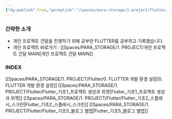 ```yaml
---
{"dg-publish":true,"permalink":"/spaces/para-storage/1-project/flutter/flutter-main/"}
---
```



### 간략한 소개
- 개인 프로젝트 건달을 진행하기 위해 공부한 FLUTTER를 공부하고 기록했습니다.
- 개인 프로젝트 바로가기 : [[Spaces/PARA_STORAGE/1. PROJECT/개인 프로젝트 건달 MAIN\|개인 프로젝트 건달 MAIN]]

### INDEX
[[Spaces/PARA_STORAGE/1. PROJECT/Flutter/0. FLUTTER 개발 환경 설정\|0. FLUTTER 개발 환경 설정]]
[[Spaces/PARA_STORAGE/1. PROJECT/Flutter/Flutter_기초1_프로젝트 생성과 위젯\|Flutter_기초1_프로젝트 생성과 위젯]]
[[Spaces/PARA_STORAGE/1. PROJECT/Flutter/Flutter_기초2_스플래시_스크린\|Flutter_기초2_스플래시_스크린]]
[[Spaces/PARA_STORAGE/1. PROJECT/Flutter/Flutter_기초5_블로그 웹앱\|Flutter_기초5_블로그 웹앱]]